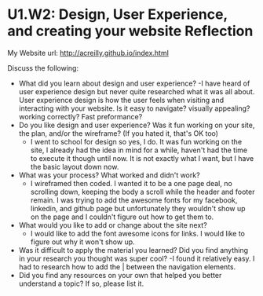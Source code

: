 # U1.W2: Design, User Experience, and creating your website Reflection

My Website url: http://acreilly.github.io/index.html

Discuss the following:
* What did you learn about design and user experience? 
 -I have heard of user experience design but never quite researched what it was all about. User experience design is how the user feels when visiting and interacting with your website. Is it easy to navigate? visually appealing? working correctly? Fast preformance?
* Do you like design and user experience? Was it fun working on your site, the plan, and/or the wireframe? (If you hated it, that's OK too)
  - I went to school for design so yes, I do. It was fun working on the site, I already had the idea in mind for a while, haven't had the time to execute it though until now. It is not exactly what I want, but I have the basic layout down now.
* What was your process? What worked and didn't work?
  - I wireframed then coded. I wanted it to be a one page deal, no scrolling down, keeping the body a scroll while the header and footer remain. I was trying to add the awesome fonts for my facebook, linkedin, and github page but unfortunately they wouldn't show up on the page and I couldn't figure out how to get them to.
* What would you like to add or change about the site next?
  - I would like to add the font awesome icons for links. I would like to figure out why it won't show up.
* Was it difficult to apply the material you learned? Did you find anything in your research you thought was super cool?
  -I found it relatively easy. I had to research how to add the | between the navigation elements.
* Did you find any resources on your own that helped you better understand a topic? If so, please list it.
